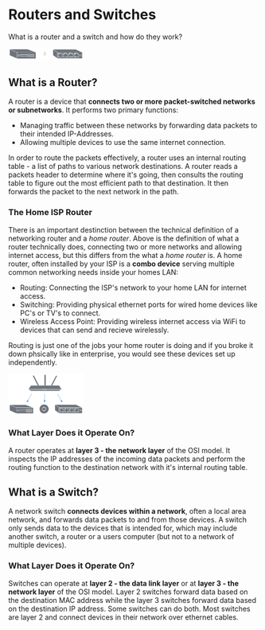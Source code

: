 # Routers and Switches

What is a router and a switch and how do they work?

<img alt="routers-and-switches" src="figures/router-and-switch.png"  width=30%>

## What is a Router?

A router is a device that **connects two or more packet-switched networks or subnetworks**. It performs two primary functions:

* Managing traffic between these networks by forwarding data packets to their intended IP-Addresses.
* Allowing multiple devices to use the same internet connection.

In order to route the packets effectively, a router uses an internal routing table - a list of paths to various network destinations. A router reads a packets header to determine where it's going, then consults the routing table to figure out the most efficient path to that destination. It then forwards the packet to the next network in the path.

### The Home ISP Router

There is an important destinction between the technical definition of a networking router and a *home router*. Above is the definition of what a router technically does, connecting two or more networks and allowing internet access, but this differs from the what a *home router* is. A home router, often installed by your ISP is a **combo device** serving multiple common networking needs inside your homes LAN:

* Routing: Connecting the ISP's network to your home LAN for internet access.
* Switching: Providing physical ethernet ports for wired home devices like PC's or TV's to connect.
* Wireless Access Point: Providing wireless internet access via WiFi to devices that can send and recieve wirelessly.

Routing is just one of the jobs your home router is doing and if you broke it down phsically like in enterprise, you would see these devices set up independently.

<img alt="home-router" src="figures/home-router.png"  width=30%>

### What Layer Does it Operate On?

A router operates at **layer 3 - the network layer** of the OSI model. It inspects the IP addresses of the incoming data packets and perform the routing function to the destination network with it's internal routing table.

## What is a Switch?

A network switch **connects devices within a network**, often a local area network, and forwards data packets to and from those devices. A switch only sends data to the devices that is intended for, which may include another switch, a router or a users computer (but not to a network of multiple devices).

### What Layer Does it Operate On?

Switches can operate at **layer 2 - the data link layer** or at **layer 3 - the network layer** of the OSI model. Layer 2 switches forward data based on the destination MAC address while the layer 3 switches forward data based on the destination IP address. Some switches can do both. Most switches are layer 2 and connect devices in their network over ethernet cables.